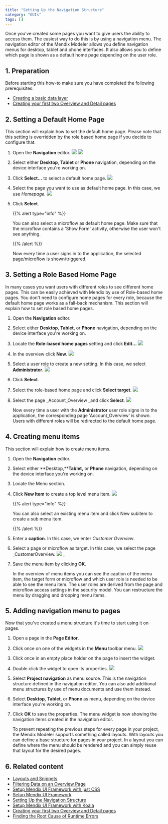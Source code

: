 ```yaml
---
title: "Setting Up the Navigation Structure"
category: "GUIs"
tags: []
---
```

Once you've created some pages you want to give users the ability to access them. The easiest way to do this is by using a navigation menu. The navigation editor of the Mendix Modeler allows you define navigation menus for desktop, tablet and phone interfaces. It also allows you to define which page is shown as a default home page depending on the user role.

## 1\. Preparation

Before starting this how-to make sure you have completed the following prerequisites:

*   [Creating a basic data layer](create-a-basic-data-layer)
*   [Creating your first two Overview and Detail pages](create-your-first-two-overview-and-detail-pages)

## 2\. Setting a Default Home Page

This section will explain how to set the default home page. Please note that this setting is overridden by the role based home page if you decide to configure that.

1.  Open the **Navigation** editor.
    ![](attachments/18448703/18581313.png)
    ![](attachments/18448703/18581311.png)
2.  Select either **Desktop**, **Tablet** or **Phone** navigation, depending on the device interface you're working on.
3.  Click **Select...** to select a default home page.
    ![](attachments/18448703/18581310.png) 
4.  Select the page you want to use as default home page. In this case, we use _Homepage._
    ![](attachments/18448703/18581309.png)
5.  Click **Select**.

    {{% alert type="info" %}}

    You can also select a microflow as default home page. Make sure that the microflow contains a 'Show Form' activity, otherwise the user won't see anything.

    {{% /alert %}}

    Now every time a user signs in to the application, the selected page/microflow is shown/triggered.

## <a name="Setupthenavigationstructure-Settherolebasedhomepage" rel="nofollow"></a>3\. Setting a Role Based Home Page

In many cases you want users with different roles to see different home pages. This can be easily achieved with Mendix by use of Role-based home pages. You don't need to configure home pages for every role, because the default home page works as a fall-back mechanism. This section will explain how to set role based home pages.

1.  Open the **Navigation** editor.
2.  Select either **Desktop**, **Tablet**, or **Phone** navigation, depending on the device interface you're working on.
3.  Locate the **Role-based home pages** setting and click **Edit...**
    ![](attachments/18448703/18581308.png)
4.  In the overview click **New**.
    ![](attachments/18448703/18581307.png) 
5.  Select a user role to create a new setting. In this case, we select **Administrator**.
    ![](attachments/18448703/18581306.png)
6.  Click **Select**.
7.  Select the role-based home page and click **Select target**.
    ![](attachments/18448703/18581305.png)
8.  Select the page _Account_Overview _and click **Select**.
    ![](attachments/18448703/18581304.png)

    Now every time a user with the **Administrator** user role signs in to the application, the corresponding page 'Account_Overview' is shown. Users with different roles will be redirected to the default home page.

## <a name="Setupthenavigationstructure-Createmenuitems" rel="nofollow"></a>4\. Creating menu items

This section will explain how to create menu items.

1.  Open the **Navigation** editor.
2.  Select either **Desktop,****Tablet,** or **Phone** navigation, depending on the device interface you're working on.
3.  Locate the Menu section.
4.  Click **New Item** to create a top level menu item.
    ![](attachments/18448703/18581303.png)

    {{% alert type="info" %}}

    You can also select an existing menu item and click New subitem to create a sub menu item.

    {{% /alert %}}
5.  Enter a **caption**. In this case, we enter _Customer Overview_.

6.  Select a page or microflow as target. In this case, we select the page _CustomerOverview.
    ![](attachments/18448703/18581302.png) _
7.  Save the menu item by clicking **OK**.

    In the overview of menu items you can see the caption of the menu item, the target form or microflow and which user role is needed to be able to see the menu item. The user roles are derived from the page and microflow access settings in the security model. You can restructure the menu by dragging and dropping menu items.

## <a name="Setupthenavigationstructure-Addnavigationmenutopages" rel="nofollow"></a>5\. Adding navigation menu to pages

Now that you've created a menu structure it's time to start using it on pages.

1.  Open a page in the **Page Editor**.
2.  Click once on one of the widgets in the **Menu** toolbar menu.
    ![](attachments/18448703/18581316.png)
3.  Click once in an empty place holder on the page to insert the widget.
4.  Double click the widget to open its properties.
    ![](attachments/18448703/18581315.png)
5.  Select **Project navigation** as menu source. This is the navigation structure defined in the navigation editor. You can also add additional menu structures by use of menu documents and use them instead.
6.  Select **Desktop**, **Tablet**, or **Phone** as menu, depending on the device interface you're working on.
7.  Click **OK** to save the properties. The menu widget is now showing the navigation items created in the navigation editor.

    To prevent repeating the previous steps for every page in your project, the Mendix Modeler supports something called layouts. With layouts you can define a base structure for pages in your project. In a layout you can define where the menu should be rendered and you can simply reuse that layout for the desired pages.

## 6. Related content

*   [Layouts and Snippets](layouts-and-snippets)
*   [Filtering Data on an Overview Page](filtering-data-on-an-overview-page)
*   [Setup Mendix UI Framework with just CSS](setup-mendix-ui-framework-with-just-css)
*   [Setup Mendix UI Framework](setup-mendix-ui-framework)
*   [Setting Up the Navigation Structure](setting-up-the-navigation-structure)
*   [Setup Mendix UI Framework with Koala](setup-mendix-ui-framework-with-koala)
*   [Creating your first two Overview and Detail pages](create-your-first-two-overview-and-detail-pages)
*   [Finding the Root Cause of Runtime Errors](finding-the-root-cause-of-runtime-errors)
